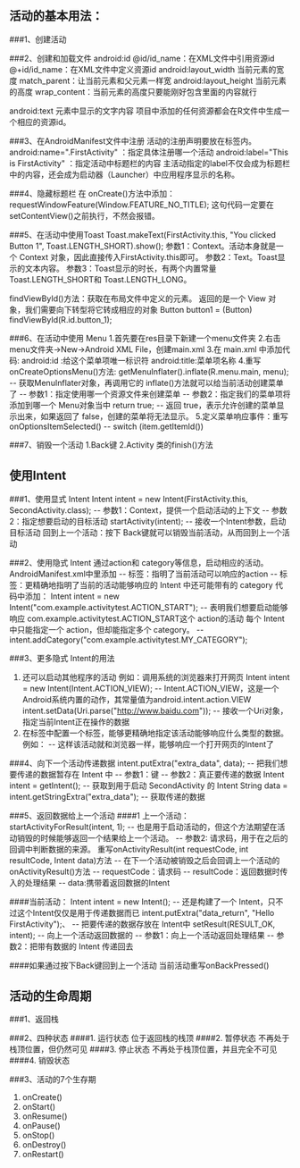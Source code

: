 
## 活动的基本用法：
###1、创建活动

###2、创建和加载文件
android:id
	@id/id_name：在XML文件中引用资源id
	@+id/id_name：在XML文件中定义资源id
android:layout_width 当前元素的宽度
	match_parent：让当前元素和父元素一样宽
android:layout_height 当前元素的高度
	wrap_content：当前元素的高度只要能刚好包含里面的内容就行
	
android:text 元素中显示的文字内容
项目中添加的任何资源都会在R文件中生成一个相应的资源id。

###3、在AndroidManifest文件中注册
活动的注册声明要放在<application>标签内。
android:name=".FirstActivity" ：指定具体注册哪一个活动
android:label="This is FirstActivity" ：指定活动中标题栏的内容
主活动指定的label不仅会成为标题栏中的内容，还会成为启动器（Launcher）中应用程序显示的名称。

###4、隐藏标题栏
在 onCreate()方法中添加：requestWindowFeature(Window.FEATURE_NO_TITLE);
这句代码一定要在 setContentView()之前执行，不然会报错。

###5、在活动中使用Toast
Toast.makeText(FirstActivity.this, "You clicked Button 1", Toast.LENGTH_SHORT).show();
参数1：Context。活动本身就是一个 Context 对象，因此直接传入FirstActivity.this即可。
参数2：Text。Toast显示的文本内容。
参数3：Toast显示的时长，有两个内置常量Toast.LENGTH_SHORT和 Toast.LENGTH_LONG。

findViewById()方法：获取在布局文件中定义的元素。
返回的是一个 View 对象，我们需要向下转型将它转成相应的对象
Button button1 = (Button) findViewById(R.id.button_1);

###6、在活动中使用 Menu
1.首先要在res目录下新建一个menu文件夹
2.右击menu文件夹→New→Android XML File，创建main.xml
3.在 main.xml 中添加代码:
	<item
	android:id="@+id/add_item"
	android:title="Add"/>
android:id :给这个菜单项唯一标识符
android:title:菜单项名称
4.重写 onCreateOptionsMenu()方法:
getMenuInflater().inflate(R.menu.main, menu); 
    -- 获取MenuInflater对象，再调用它的 inflate()方法就可以给当前活动创建菜单了
    -- 参数1：指定使用哪一个资源文件来创建菜单
    -- 参数2：指定我们的菜单项将添加到哪一个 Menu对象当中
return true;
    -- 返回 true，表示允许创建的菜单显示出来，如果返回了 false，创建的菜单将无法显示。
5.定义菜单响应事件：重写 onOptionsItemSelected()
	-- switch (item.getItemId()) 

###7、销毁一个活动
1.Back键
2.Activity 类的finish()方法



## 使用Intent
###1、使用显式 Intent
Intent intent = new Intent(FirstActivity.this, SecondActivity.class);
	-- 参数1：Context，提供一个启动活动的上下文
	-- 参数2：指定想要启动的目标活动
startActivity(intent);
	-- 接收一个Intent参数，启动目标活动
回到上一个活动：按下 Back键就可以销毁当前活动，从而回到上一个活动

###2、使用隐式 Intent
通过action和 category等信息，启动相应的活动。
AndroidManifest.xml中<intent-filter>里添加
	-- <action>标签：指明了当前活动可以响应的action
	-- <category>标签：更精确地指明了当前的活动能够响应的 Intent 中还可能带有的 category
代码中添加：
	Intent intent = new Intent("com.example.activitytest.ACTION_START");
	-- 表明我们想要启动能够响应 com.example.activitytest.ACTION_START这个 action的活动
每个 Intent中只能指定一个 action，但却能指定多个 category。
	-- intent.addCategory("com.example.activitytest.MY_CATEGORY");

###3、更多隐式 Intent的用法
1. 还可以启动其他程序的活动
例如：调用系统的浏览器来打开网页
Intent intent = new Intent(Intent.ACTION_VIEW);
	-- Intent.ACTION_VIEW，这是一个Android系统内置的动作，其常量值为android.intent.action.VIEW
intent.setData(Uri.parse("http://www.baidu.com"));
	-- 接收一个Uri对象，指定当前Intent正在操作的数据
2. 在<intent-filter>标签中配置一个<data>标签，能够更精确地指定该活动能够响应什么类型的数据。
例如：<data android:scheme="http" />
	--  这样该活动就和浏览器一样，能够响应一个打开网页的Intent了

###4、向下一个活动传递数据
intent.putExtra("extra_data", data);
	-- 把我们想要传递的数据暂存在 Intent 中
	-- 参数1：键
	-- 参数2：真正要传递的数据
Intent intent = getIntent();
	-- 获取到用于启动 SecondActivity 的 Intent
String data = intent.getStringExtra("extra_data");
	-- 获取传递的数据

###5、返回数据给上一个活动
####1 上一个活动：
startActivityForResult(intent, 1);
	-- 也是用于启动活动的，但这个方法期望在活动销毁的时候能够返回一个结果给上一个活动。
	-- 参数2: 请求码，用于在之后的回调中判断数据的来源。
重写onActivityResult(int requestCode, int resultCode, Intent data)方法
	--  在下一个活动被销毁之后会回调上一个活动的onActivityResult()方法
	-- requestCode：请求码
	-- resultCode：返回数据时传入的处理结果
	-- data:携带着返回数据的Intent

####当前活动：
Intent intent = new Intent();
	-- 还是构建了一个 Intent，只不过这个Intent仅仅是用于传递数据而已
intent.putExtra("data_return", "Hello FirstActivity");、
	-- 把要传递的数据存放在 Intent中
setResult(RESULT_OK, intent);
	-- 向上一个活动返回数据的
	-- 参数1：向上一个活动返回处理结果
	-- 参数2：把带有数据的 Intent 传递回去

####如果通过按下Back键回到上一个活动
当前活动重写onBackPressed()



## 活动的生命周期
###1、返回栈

###2、四种状态
####1. 运行状态
位于返回栈的栈顶
####2. 暂停状态
不再处于栈顶位置，但仍然可见
####3. 停止状态
不再处于栈顶位置，并且完全不可见
####4. 销毁状态

###3、活动的7个生存期
1. onCreate()
2. onStart()
3. onResume()
4. onPause()
5. onStop()
6. onDestroy()
7. onRestart()





